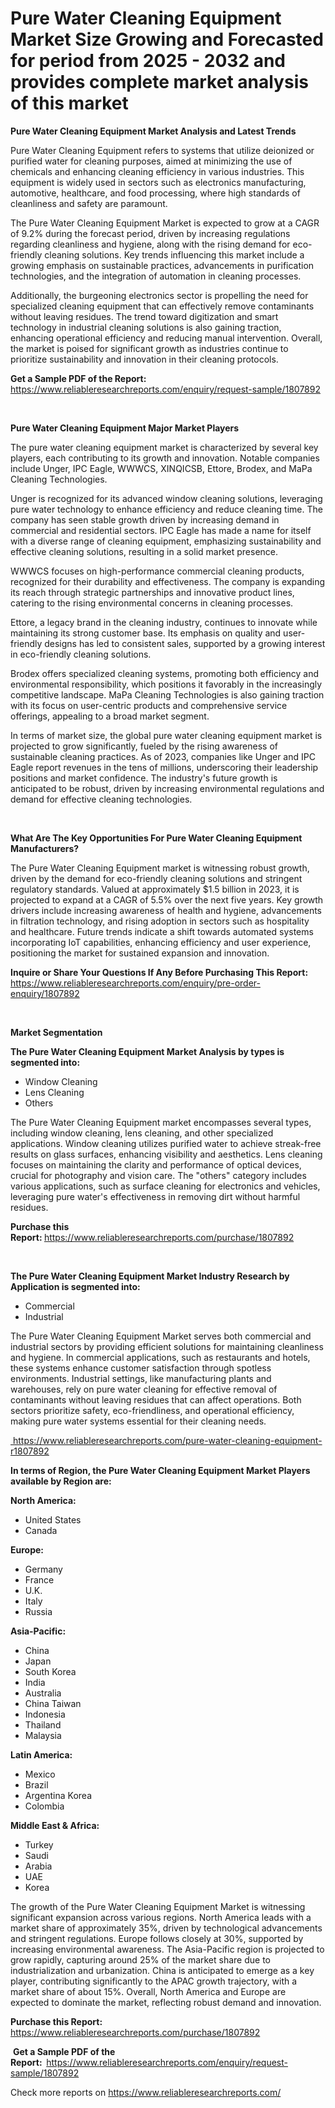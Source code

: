 <p><h1>Pure Water Cleaning Equipment Market Size Growing and Forecasted for period from 2025 - 2032 and provides complete market analysis of this market</h1></p><p><strong>Pure Water Cleaning Equipment Market Analysis and Latest Trends</strong></p>
<p><p>Pure Water Cleaning Equipment refers to systems that utilize deionized or purified water for cleaning purposes, aimed at minimizing the use of chemicals and enhancing cleaning efficiency in various industries. This equipment is widely used in sectors such as electronics manufacturing, automotive, healthcare, and food processing, where high standards of cleanliness and safety are paramount.</p><p>The Pure Water Cleaning Equipment Market is expected to grow at a CAGR of 9.2% during the forecast period, driven by increasing regulations regarding cleanliness and hygiene, along with the rising demand for eco-friendly cleaning solutions. Key trends influencing this market include a growing emphasis on sustainable practices, advancements in purification technologies, and the integration of automation in cleaning processes. </p><p>Additionally, the burgeoning electronics sector is propelling the need for specialized cleaning equipment that can effectively remove contaminants without leaving residues. The trend toward digitization and smart technology in industrial cleaning solutions is also gaining traction, enhancing operational efficiency and reducing manual intervention. Overall, the market is poised for significant growth as industries continue to prioritize sustainability and innovation in their cleaning protocols.</p></p>
<p><strong>Get a Sample PDF of the Report:&nbsp;</strong> <a href="https://www.reliableresearchreports.com/enquiry/request-sample/1807892?utm_campaign=2221&utm_medium=2&utm_source=Github&utm_content=ia&utm_term=19022025&utm_id=pure-water-cleaning-equipment">https://www.reliableresearchreports.com/enquiry/request-sample/1807892</a></p>
<p>&nbsp;</p>
<p><strong>Pure Water Cleaning Equipment Major Market Players</strong></p>
<p><p>The pure water cleaning equipment market is characterized by several key players, each contributing to its growth and innovation. Notable companies include Unger, IPC Eagle, WWWCS, XINQICSB, Ettore, Brodex, and MaPa Cleaning Technologies. </p><p>Unger is recognized for its advanced window cleaning solutions, leveraging pure water technology to enhance efficiency and reduce cleaning time. The company has seen stable growth driven by increasing demand in commercial and residential sectors. IPC Eagle has made a name for itself with a diverse range of cleaning equipment, emphasizing sustainability and effective cleaning solutions, resulting in a solid market presence.</p><p>WWWCS focuses on high-performance commercial cleaning products, recognized for their durability and effectiveness. The company is expanding its reach through strategic partnerships and innovative product lines, catering to the rising environmental concerns in cleaning processes. </p><p>Ettore, a legacy brand in the cleaning industry, continues to innovate while maintaining its strong customer base. Its emphasis on quality and user-friendly designs has led to consistent sales, supported by a growing interest in eco-friendly cleaning solutions. </p><p>Brodex offers specialized cleaning systems, promoting both efficiency and environmental responsibility, which positions it favorably in the increasingly competitive landscape. MaPa Cleaning Technologies is also gaining traction with its focus on user-centric products and comprehensive service offerings, appealing to a broad market segment.</p><p>In terms of market size, the global pure water cleaning equipment market is projected to grow significantly, fueled by the rising awareness of sustainable cleaning practices. As of 2023, companies like Unger and IPC Eagle report revenues in the tens of millions, underscoring their leadership positions and market confidence. The industry's future growth is anticipated to be robust, driven by increasing environmental regulations and demand for effective cleaning technologies.</p></p>
<p>&nbsp;</p>
<p><strong>What Are The Key Opportunities For Pure Water Cleaning Equipment Manufacturers?</strong></p>
<p><p>The Pure Water Cleaning Equipment market is witnessing robust growth, driven by the demand for eco-friendly cleaning solutions and stringent regulatory standards. Valued at approximately $1.5 billion in 2023, it is projected to expand at a CAGR of 5.5% over the next five years. Key growth drivers include increasing awareness of health and hygiene, advancements in filtration technology, and rising adoption in sectors such as hospitality and healthcare. Future trends indicate a shift towards automated systems incorporating IoT capabilities, enhancing efficiency and user experience, positioning the market for sustained expansion and innovation.</p></p>
<p><strong>Inquire or Share Your Questions If Any Before Purchasing This Report:</strong> <a href="https://www.reliableresearchreports.com/enquiry/pre-order-enquiry/1807892?utm_campaign=2221&utm_medium=2&utm_source=Github&utm_content=ia&utm_term=19022025&utm_id=pure-water-cleaning-equipment">https://www.reliableresearchreports.com/enquiry/pre-order-enquiry/1807892</a></p>
<p>&nbsp;</p>
<p><strong>Market Segmentation</strong></p>
<p><strong>The Pure Water Cleaning Equipment Market Analysis by types is segmented into:</strong></p>
<p><ul><li>Window Cleaning</li><li>Lens Cleaning</li><li>Others</li></ul></p>
<p><p>The Pure Water Cleaning Equipment market encompasses several types, including window cleaning, lens cleaning, and other specialized applications. Window cleaning utilizes purified water to achieve streak-free results on glass surfaces, enhancing visibility and aesthetics. Lens cleaning focuses on maintaining the clarity and performance of optical devices, crucial for photography and vision care. The "others" category includes various applications, such as surface cleaning for electronics and vehicles, leveraging pure water's effectiveness in removing dirt without harmful residues.</p></p>
<p><strong>Purchase this Report:&nbsp;</strong><a href="https://www.reliableresearchreports.com/purchase/1807892?utm_campaign=2221&utm_medium=2&utm_source=Github&utm_content=ia&utm_term=19022025&utm_id=pure-water-cleaning-equipment">https://www.reliableresearchreports.com/purchase/1807892</a></p>
<p>&nbsp;</p>
<p><strong>The Pure Water Cleaning Equipment Market Industry Research by Application is segmented into:</strong></p>
<p><ul><li>Commercial</li><li>Industrial</li></ul></p>
<p><p>The Pure Water Cleaning Equipment Market serves both commercial and industrial sectors by providing efficient solutions for maintaining cleanliness and hygiene. In commercial applications, such as restaurants and hotels, these systems enhance customer satisfaction through spotless environments. Industrial settings, like manufacturing plants and warehouses, rely on pure water cleaning for effective removal of contaminants without leaving residues that can affect operations. Both sectors prioritize safety, eco-friendliness, and operational efficiency, making pure water systems essential for their cleaning needs.</p></p>
<p><a href="https://www.reliableresearchreports.com/pure-water-cleaning-equipment-r1807892?utm_campaign=2221&utm_medium=2&utm_source=Github&utm_content=ia&utm_term=19022025&utm_id=pure-water-cleaning-equipment">&nbsp;https://www.reliableresearchreports.com/pure-water-cleaning-equipment-r1807892</a></p>
<p><strong>In terms of Region, the Pure Water Cleaning Equipment Market Players available by Region are:</strong></p>
<p>
    <p> <strong> North America: </strong>
        <ul>
            <li>United States</li>
            <li>Canada</li>
        </ul>
        </p> 
    <p> <strong> Europe: </strong>
        <ul>
            <li>Germany</li>
            <li>France</li>
            <li>U.K.</li>
            <li>Italy</li>
            <li>Russia</li>
        </ul>
        </p> 
    <p> <strong> Asia-Pacific: </strong>
        <ul>
            <li>China</li>
            <li>Japan</li>
            <li>South Korea</li>
            <li>India</li>
            <li>Australia</li>
            <li>China Taiwan</li>
            <li>Indonesia</li>
            <li>Thailand</li>
            <li>Malaysia</li>
        </ul>
        </p> 
    <p> <strong> Latin America: </strong>
        <ul>
            <li>Mexico</li>
            <li>Brazil</li>
            <li>Argentina Korea</li>
            <li>Colombia</li>
        </ul>
        </p> 
    <p> <strong> Middle East & Africa: </strong>
        <ul>
            <li>Turkey</li>
            <li>Saudi</li>
            <li>Arabia</li>
            <li>UAE</li>
            <li>Korea</li>
        </ul>
    </p>
    </p>
<p><p>The growth of the Pure Water Cleaning Equipment Market is witnessing significant expansion across various regions. North America leads with a market share of approximately 35%, driven by technological advancements and stringent regulations. Europe follows closely at 30%, supported by increasing environmental awareness. The Asia-Pacific region is projected to grow rapidly, capturing around 25% of the market share due to industrialization and urbanization. China is anticipated to emerge as a key player, contributing significantly to the APAC growth trajectory, with a market share of about 15%. Overall, North America and Europe are expected to dominate the market, reflecting robust demand and innovation.</p></p>
<p><strong>Purchase this Report: </strong><a href="https://www.reliableresearchreports.com/purchase/1807892?utm_campaign=2221&utm_medium=2&utm_source=Github&utm_content=ia&utm_term=19022025&utm_id=pure-water-cleaning-equipment">https://www.reliableresearchreports.com/purchase/1807892</a></p>
<p>&nbsp;<strong>Get a Sample PDF of the Report:&nbsp;&nbsp;</strong><a href="https://www.reliableresearchreports.com/enquiry/request-sample/1807892?utm_campaign=2221&utm_medium=2&utm_source=Github&utm_content=ia&utm_term=19022025&utm_id=pure-water-cleaning-equipment">https://www.reliableresearchreports.com/enquiry/request-sample/1807892</a></p>
<p><strong></strong></p>
<p>Check more reports on <a href="https://www.reliableresearchreports.com/?utm_campaign=2221&utm_medium=2&utm_source=Github&utm_content=ia&utm_term=19022025&utm_id=pure-water-cleaning-equipment">https://www.reliableresearchreports.com/</a></p>